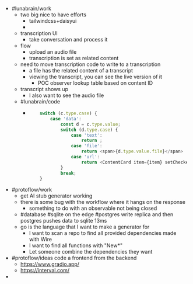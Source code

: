 - #lunabrain/work
	- two big nice to have efforts
		- tailwindcss+daisyui
		-
	- transcription UI
		- take conversation and process it
	- flow
		- upload an audio file
		- transcription is set as related content
	- need to move transcription code to write to a transcription
		- a file has the related content of a transcript
		- viewing the transcript, you can see the live version of it
			- POC observer lookup table based on content ID
	- transcript shows up
		- I also want to see the audio file
	- #lunabrain/code
		- ```typescript
		      switch (c.type.case) {
		          case 'data':
		              const d = c.type.value;
		              switch (d.type.case) {
		                  case 'text':
		                      return ;
		                  case 'file':
		                      return <span>{d.type.value.file}</span>
		                  case 'url':
		                      return <ContentCard item={item} setChecked={setChecked} />;
		              }
		              break;
		      }
		  ```
- #protoflow/work
	- get AI stub generator working
	- there is some bug with the workflow where it hangs on the response
		- something to do with an observable not being closed
	- #database #sqlite on the edge #postgres write replica and then postgres pushes data to sqlite 13ms
	- go is the language that I want to make a generator for
		- I want to scan a repo to find all provided dependencies made with Wire
		- I want to find all functions with "New*"
		- Let someone combine the dependencies they want
- #protoflow/ideas code a frontend from the backend
	- https://www.gradio.app/
	- https://interval.com/
-